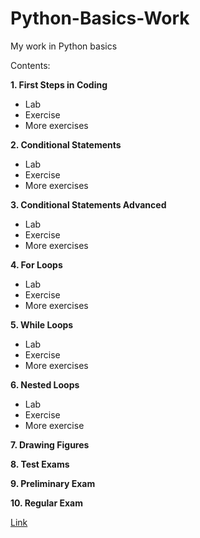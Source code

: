 # Python-Basics-Work
My work in Python basics


Contents:

**1. First Steps in Coding**
   - Lab
   - Exercise
   - More exercises
     
**2. Conditional Statements**
   - Lab
   - Exercise
   - More exercises
     
**3. Conditional Statements Advanced**
   - Lab
   - Exercise
   - More exercises
     
**4. For Loops**
   - Lab
   - Exercise
   - More exercises
     
**5. While Loops**
   - Lab
   - Exercise
   - More exercises
     
**6. Nested Loops**
   - Lab
   - Exercise
   - More exercise
     
**7. Drawing Figures**

**8. Test Exams**

**9. Preliminary Exam**

**10. Regular Exam**

[Link](1_first_steps_in_coding)
